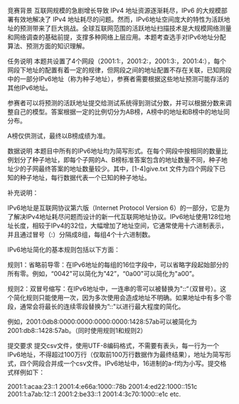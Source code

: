 竞赛背景
互联网规模的急剧增长导致 IPv4 地址资源逐渐耗尽，IPv6 的大规模部署有效地解决了 IPv4 地址耗尽的问题。然而，IPv6地址空间庞大的特性为活跃地址的预测带来了巨大挑战。全球互联网范围的活跃地址扫描技术是大规模网络测量和网络调查的基础前提，支撑多种网络上层应用。本题考查选手对IPv6地址分配算法、预测方面的知识理解。

任务说明
本题共设置了4个网段（2001:1:，2001:2:，2001:3:，2001:4:），每个网段下地址的配置有着一定的规律，但网段之间的地址配置不存在关联，已知网段中的一部分IPv6地址（称为种子地址），参赛者需要根据这些地址预测可能存活的其他IPv6地址。

参赛者可以将预测的活跃地址提交给测试系统得到测试分数，并可以根据分数来调整自己的模型。答案根据一定的比例切分为AB榜，A榜中的地址和B榜中的地址同分布。

A榜仅供测试，最终以B榜成绩为准。

数据说明
本题目中所有的IPv6地址均为简写形式。在每个网段中按相同的数量比例划分了种子地址，即每个子网的A、B榜标准答案包含的地址数量不同，种子地址少的子网最终答案的地址数量较少。其中，[1-4]give.txt 文件为四个网段下已知的种子地址，每行数据代表一个已知的种子地址。

补充说明：

IPv6地址是互联网协议第六版（Internet Protocol Version 6）的一部分，它是为了解决IPv4地址耗尽问题而设计的新一代互联网地址协议。IPv6地址使用128位地址长度，相较于IPv4的32位，大幅增加了地址空间，它通常使用十六进制表示，并且通过冒号（:）分隔成8组，每组4个十六进制数。

IPv6地址简化的基本规则包括以下方面：

规则1：省略前导零：在IPv6地址的每组的16位字段中，可以省略字段起始部分的所有零。例如，“0042"可以简化为"42”，“0a00"可以简化为"a00”。

规则2：双冒号缩写：在IPv6地址中，一连串的零可以被替换为"::“（双冒号）。这个简化规则只能使用一次，因为多次使用会造成地址不明确。如果地址中有多个零段，通常会将最长的连续零段替换为”::"以进行最大程度的简化。

例如，2001:0db8:0000:0000:0000:0000:1428:57ab可以被简化为2001:db8::1428:57ab。（同时使用规则1和规则2）

提交要求
提交csv文件，使用UTF-8编码格式，不需要有表头，每一行为一个IPv6地址，不得超过100万行（仅取前100万行数据作为最终结果），地址为简写形式，四个网段合并成一个csv文件。IPv6地址中，16进制的a-f均为小写。提交格式样例如下：

2001:1:acaa:23::1
2001:4:e66a:1000::78b
2001:4:ed22:1000::151c
2001:1:a7ab:12::1
2001:2:be33::1
2001:4:3c70:1000::e1c
etc.